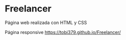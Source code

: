 # Freelancer

Página web realizada con HTML y CSS

Página responsive
https://tobi379.github.io/Freelancer/
